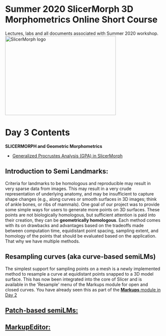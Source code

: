 # Summer 2020 SlicerMorph 3D Morphometrics Online Short Course 
Lectures, labs and all documents associated with Summer 2020 workshop.
<img alt="SlicerMorph logo" width="358" height="256" src="https://github.com/SlicerMorph/SlicerMorph.github.io/blob/master/SlicerMorph_Logos/SlicerMorph_Final_Logos-V2.jpg">

# Day 3 Contents

**SLICERMORPH and Geometric Morphometrics**
*	[Generalized Procrustes Analysis (GPA) in SlicerMorph](https://github.com/SlicerMorph/S_2020/blob/master/Day_3/GPA/GPA.md)

## Introduction to Semi Landmarks:

Criteria for landmarks to be homologous and reproducible may result in very sparse data from images. This may result in a very crude representation of underlying anatomy, and may be insufficient to capture shape changes (e.g., along curves or smooth surfaces in 3D images; think of ankle bones, or ribs of mammals). One goal of our project was to provide some simple ways for users to generate more points on 3D surfaces. These points are not biologically homologous, but sufficient attention is paid into their creation, they can be **geometrically homologous**. Each method comes with its on drawbacks and advantages based on the tradeoffs made between computation time, equidistant point spacing, sampling extent, and homology of the points that should be evaluated based on the application. That why we have multiple methods. 

## Resampling curves (aka curve-based semiLMs)
The simplest support for sampling points on a mesh is a newly implemented method to resample a curve at equidistant points snapped to a 3D model surface. This has now been integrated into the core of Slicer and is available in the 'Resample' menu of the Markups module for open and closed curves. You have already seen this as part of the [**Markups** module in Day 2](https://github.com/SlicerMorph/S_2020/blob/master/Day_2/Markups/Markups.md#3d-models-and-curve-based-semi-landmarking) 


## [Patch-based semiLMs:](https://github.com/SlicerMorph/S_2020/blob/master/Day_3/Patch-based_semiLMs/Patch-based_semiLMs.md)

## [MarkupEditor:](https://github.com/SlicerMorph/S_2020/blob/master/Day_3/MarkupEditor/MarkupEditor.md)
